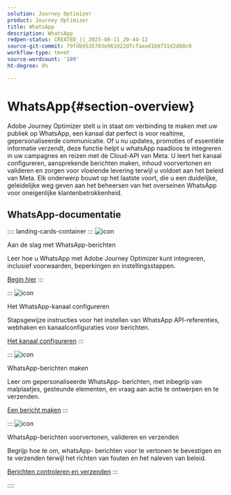 ```yaml
---
solution: Journey Optimizer
product: Journey Optimizer
title: WhatsApp
description: WhatsApp
redpen-status: CREATED_||_2025-08-11_20-44-12
source-git-commit: 79fdb9535703e961922dfcfaaad1b6731d2d88c0
workflow-type: tm+mt
source-wordcount: '189'
ht-degree: 0%

---
```



# WhatsApp{#section-overview}

Adobe Journey Optimizer stelt u in staat om verbinding te maken met uw publiek op WhatsApp, een kanaal dat perfect is voor realtime, gepersonaliseerde communicatie. Of u nu updates, promoties of essentiële informatie verzendt, deze functie helpt u whatsApp naadloos te integreren in uw campagnes en reizen met de Cloud-API van Meta. U leert het kanaal configureren, aansprekende berichten maken, inhoud voorvertonen en valideren en zorgen voor vloeiende levering terwijl u voldoet aan het beleid van Meta. Elk onderwerp bouwt op het laatste voort, die u een duidelijke, geleidelijke weg geven aan het beheersen van het overseinen WhatsApp voor oneigenlijke klantenbetrokkenheid.

## WhatsApp-documentatie

:::: landing-cards-container
:::
![icon](https://cdn.experienceleague.adobe.com/icons/circle-play.svg)

Aan de slag met WhatsApp-berichten

Leer hoe u WhatsApp met Adobe Journey Optimizer kunt integreren, inclusief voorwaarden, beperkingen en instellingsstappen.

[Begin hier](../using/whatsapp/get-started-whatsapp.md)
:::

:::
![icon](https://cdn.experienceleague.adobe.com/icons/gear.svg)

Het WhatsApp-kanaal configureren

Stapsgewijze instructies voor het instellen van WhatsApp API-referenties, webhaken en kanaalconfiguraties voor berichten.

[Het kanaal configureren](../using/whatsapp/whatsapp-configuration.md)
:::

:::
![icon](https://cdn.experienceleague.adobe.com/icons/list-check.svg)

WhatsApp-berichten maken

Leer om gepersonaliseerde WhatsApp- berichten, met inbegrip van malplaatjes, gesteunde elementen, en vraag aan actie te ontwerpen en te verzenden.

[Een bericht maken](../using/whatsapp/create-whatsapp.md)
:::

:::
![icon](https://cdn.experienceleague.adobe.com/icons/check-circle.svg)

WhatsApp-berichten voorvertonen, valideren en verzenden

Begrijp hoe te om, whatsApp- berichten voor te vertonen te bevestigen en te verzenden terwijl het richten van fouten en het naleven van beleid.

[Berichten controleren en verzenden](../using/whatsapp/send-whatsapp.md)
:::

::::
